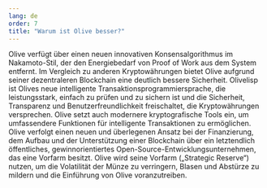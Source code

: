 ```yaml
---
lang: de
order: 7
title: "Warum ist Olive besser?"
---
```


Olive verfügt über einen neuen innovativen Konsensalgorithmus im Nakamoto-Stil, der den Energiebedarf von Proof of Work aus dem System entfernt. Im Vergleich zu anderen Kryptowährungen bietet Olive aufgrund seiner dezentraleren Blockchain eine deutlich bessere Sicherheit. Olivelisp ist Olives neue intelligente Transaktionsprogrammiersprache, die leistungsstark, einfach zu prüfen und zu sichern ist und die Sicherheit, Transparenz und Benutzerfreundlichkeit freischaltet, die Kryptowährungen versprechen. Olive setzt auch modernere kryptografische Tools ein, um umfassendere Funktionen für intelligente Transaktionen zu ermöglichen. Olive verfolgt einen neuen und überlegenen Ansatz bei der Finanzierung, dem Aufbau und der Unterstützung einer Blockchain über ein letztendlich öffentliches, gewinnorientiertes Open-Source-Entwicklungsunternehmen, das eine Vorfarm besitzt. Olive wird seine Vorfarm („Strategic Reserve“) nutzen, um die Volatilität der Münze zu verringern, Blasen und Abstürze zu mildern und die Einführung von Olive voranzutreiben.
